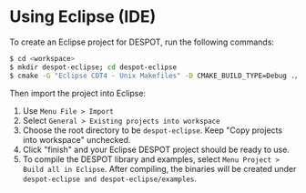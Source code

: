 # Using Eclipse (IDE)

To create an Eclipse project for DESPOT, run the following commands:

```bash
$ cd <workspace>
$ mkdir despot-eclipse; cd despot-eclipse
$ cmake -G "Eclipse CDT4 - Unix Makefiles" -D CMAKE_BUILD_TYPE=Debug ./<despot_dir>
```

Then import the project into Eclipse: 

1. Use `Menu File > Import`
2. Select `General > Existing projects into workspace`
3. Choose the root directory to be `despot-eclipse`. Keep "Copy projects into workspace" unchecked. 
4. Click "finish" and your Eclipse DESPOT project should be ready to use.
3. To compile the DESPOT library and examples, select `Menu Project > Build all in Eclipse`. After compiling, the binaries will be created under `despot-eclipse and despot-eclipse/examples`.

